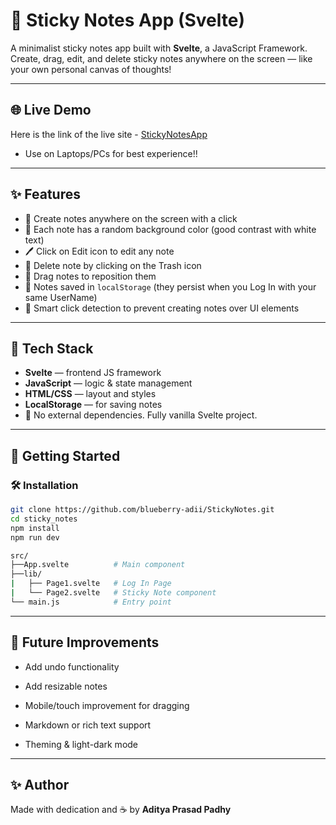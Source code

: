 # 📝 Sticky Notes App (Svelte)

A minimalist sticky notes app built with **Svelte**, a JavaScript Framework.  
Create, drag, edit, and delete sticky notes anywhere on the screen — like your own personal canvas of thoughts!

---

## 🌐 Live Demo

Here is the link of the live site - [StickyNotesApp](https://sticky-notes-svelte.netlify.app/)

- Use on Laptops/PCs for best experience!!

---

## ✨ Features

- 🧠 Create notes anywhere on the screen with a click
- 🎨 Each note has a random background color (good contrast with white text)
- 🖊️ Click on Edit icon to edit any note
- 🚮 Delete note by clicking on the Trash icon
- 🧲 Drag notes to reposition them
- 💾 Notes saved in `localStorage` (they persist when you Log In with your same UserName)
- 🧠 Smart click detection to prevent creating notes over UI elements

---

## 🧱 Tech Stack

- **Svelte** — frontend JS framework
- **JavaScript** — logic & state management
- **HTML/CSS** — layout and styles
- **LocalStorage** — for saving notes
- 🎯 No external dependencies. Fully vanilla Svelte project.

---

## 🚀 Getting Started

### 🛠️ Installation

```bash
git clone https://github.com/blueberry-adii/StickyNotes.git
cd sticky_notes
npm install
npm run dev

src/
├──App.svelte          # Main component
├──lib/
|   ├── Page1.svelte   # Log In Page
|   └── Page2.svelte   # Sticky Note component
└── main.js            # Entry point
```

---

## 🙌 Future Improvements

- Add undo functionality

- Add resizable notes

- Mobile/touch improvement for dragging

- Markdown or rich text support

- Theming & light-dark mode

---

## ✨ Author

Made with dedication and ☕ by **Aditya Prasad Padhy**
